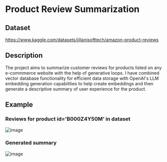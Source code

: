 # Product Review Summarization

## Dataset
https://www.kaggle.com/datasets/jillanisofttech/amazon-product-reviews

## Description
The project aims to summarize customer reviews for products listed on any e-commmerce website with the help of generative loops.  I have combined vector database functionality for efficient data storage with OpenAI's LLM embedding generation capabilities to help create embeddings and then generate a descriptive summary of user experience for the product.

## Example

### Reviews for product id='B000Z4Y50M' in dataset
![image](https://github.com/muskaan99/summarize-customer-reviews/assets/68809236/8d61fe50-17ff-4723-b33b-126c335bcb21)

### Generated summary
![image](https://github.com/muskaan99/summarize-customer-reviews/assets/68809236/78e73263-7820-419a-abe7-5cc4c19da8ec)
